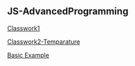 ## JS-AdvancedProgramming


 [Classwork1](https://bthnbstrk.github.io/JS-AdvancedProgramming/JSEx1.html)

 [Classwork2-Temparature](https://bthnbstrk.github.io/JS-AdvancedProgramming/)

[Basic Example](https://bthnbstrk.github.io/JS-AdvancedProgramming/)
